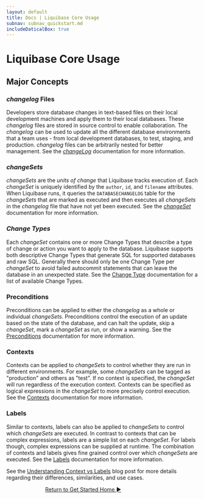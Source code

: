 ```yaml
---
layout: default
title: Docs | Liquibase Core Usage 
subnav: subnav_quickstart.md
includeDaticalBox: true
---
```

# Liquibase Core Usage
## Major Concepts
### *changelog* Files
Developers store database changes in text-based files on their local development machines and apply them to their local databases. These
*changelog* files are stored in source control to enable collaboration. The *changelog* can be used to update all the different database
environments that a team uses - from local development databases, to test, staging, and production. *changelog* files can be arbitrarily nested for better management. See the [*changeLog*](/documentation/databasechangelog.html) documentation for more information.

### *changeSets*
*changeSets* are the *units of change* that Liquibase tracks execution of. Each *changeSet* is uniquely identified by the `author`, `id`, and `filename` attributes. When Liquibase runs, it queries the `DATABASECHANGELOG` table for the *changeSets* that are marked as executed and then executes all *changeSets* in the *changelog* file that have not yet been executed. See the [*changeSet*](/documentation/changeset.html) documentation for more information.


### *Change Types*
Each *changeSet* contains one or more Change Types that describe a type of change or action you want to apply to the database. Liquibase supports both descriptive Change Types that generate SQL for supported databases and raw SQL. Generally there should only be one Change Type per *changeSet* to avoid failed autocommit statements that can leave the database in an unexpected state. See the [Change Type](/documentation/changes/index.html) documentation for a list of available Change Types.


### Preconditions
Preconditions can be applied to either the *changelog* as a whole or individual *changeSets*. Preconditions control the execution of an update based on the 
state of the database, and can halt the update, skip a *changeSet*, mark a *changeSet* as run, or show a warning. See the [Preconditions](/documentation/preconditions.html) documentation for more information.

### Contexts
Contexts can be applied to *changeSets* to control whether they are run in different environments. For example, some *changeSets* can be tagged as "production" and others as "test".
If no context is specified, the *changeSet* will run regardless of the execution context. Contexts can be specified as logical expressions in the *changeSet* to
more precisely control execution. See the [Contexts](/documentation/contexts.html) documentation for more information.

### Labels
Similar to contexts, labels can also be applied to *changeSets* to control which *changeSets* are executed. In contrast to contexts that can be complex expressions, labels are a simple 
list on each *changeSet*. For labels though, complex expressions can be supplied at runtime. The combination of contexts and labels gives fine grained control over which *changeSets*
are executed. See the [Labels](/documentation/labels.html) documentation for more information.

See the [Understanding Context vs Labels](/2014/11/contexts-vs-labels.html) blog post for more details regarding their differences, similarities, and use cases.

<div class="cta-container" style="margin-left: auto; margin-right: auto; width: 300px; height: 50px">
<div class="cta cta--block"><a href="/get_started/index.html">Return to Get Started Home ►</a></div></div>
